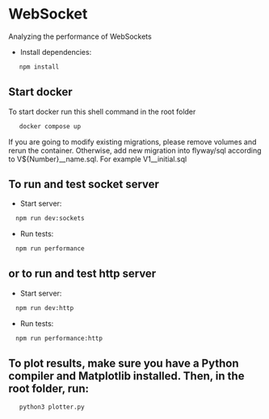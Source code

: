 # WebSocket

Analyzing the performance of WebSockets

- Install dependencies:

```sh
   npm install
```

## Start docker
To start docker run this shell command in the root folder
```sh
   docker compose up
```
If you are going to modify existing migrations, please remove volumes and rerun the container. Otherwise, add new migration into flyway/sql according to V${Number}__name.sql. For example V1__initial.sql


## To run and test socket server

- Start server:

```sh
  npm run dev:sockets
```
- Run tests:
```sh
  npm run performance
```

## or to run and test http server

- Start server:

```sh
  npm run dev:http
```

- Run tests:
```sh
  npm run performance:http
```

## To plot results, make sure you have a Python compiler and Matplotlib installed. Then, in the root folder, run:

```sh
   python3 plotter.py
```

